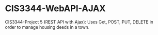 # CIS3344-WebAPI-AJAX
CIS3344-Project 5 (REST API with Ajax): Uses Get, POST, PUT, DELETE in order to manage housing deeds in a town.
